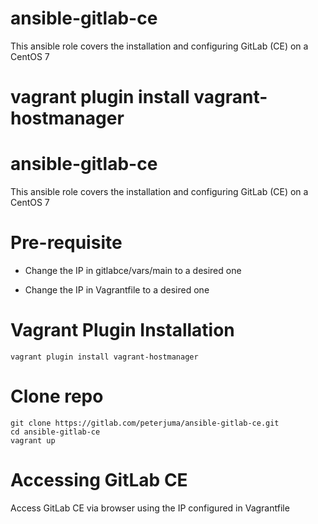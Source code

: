 # ansible-gitlab-ce

This ansible role covers the installation and configuring GitLab (CE) on a CentOS 7


vagrant plugin install vagrant-hostmanager
=======
# ansible-gitlab-ce

This ansible role covers the installation and configuring GitLab (CE) on a CentOS 7

# Pre-requisite


*  Change the IP in gitlabce/vars/main to a desired one

*  Change the IP in Vagrantfile to a desired one

# Vagrant Plugin Installation

`vagrant plugin install vagrant-hostmanager`

# Clone repo

```
git clone https://gitlab.com/peterjuma/ansible-gitlab-ce.git
cd ansible-gitlab-ce
vagrant up
```


# Accessing GitLab CE 

Access GitLab CE via browser using the IP configured in Vagrantfile
